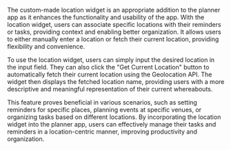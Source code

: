 The custom-made location widget is an appropriate addition to the planner app as it enhances the functionality and usability of the app. With the location widget, users can associate specific locations with their reminders or tasks, providing context and enabling better organization. It allows users to either manually enter a location or fetch their current location, providing flexibility and convenience.

To use the location widget, users can simply input the desired location in the input field. They can also click the "Get Current Location" button to automatically fetch their current location using the Geolocation API. The widget then displays the fetched location name, providing users with a more descriptive and meaningful representation of their current whereabouts.

This feature proves beneficial in various scenarios, such as setting reminders for specific places, planning events at specific venues, or organizing tasks based on different locations. By incorporating the location widget into the planner app, users can effectively manage their tasks and reminders in a location-centric manner, improving productivity and organization.
